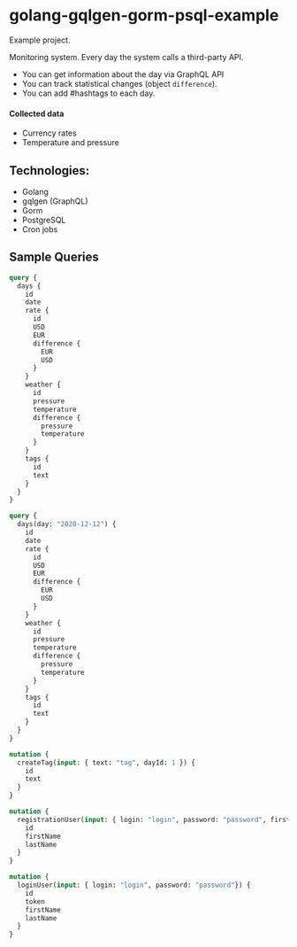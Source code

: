 # golang-gqlgen-gorm-psql-example

Example project. 

Monitoring system. Every day the system calls a third-party API.

- You can get information about the day via GraphQL API
- You can track statistical changes (object `difference`). 
- You can add #hashtags to each day.


#### Collected data

  - Currency rates
  - Temperature and pressure

## Technologies:
  - Golang
  - gqlgen (GraphQL)
  - Gorm
  - PostgreSQL
  - Cron jobs

## Sample Queries

```graphql
query {
  days {
    id
    date
    rate {
      id
      USD
      EUR
      difference {
        EUR
        USD
      }
    }
    weather {
      id
      pressure
      temperature
      difference {
        pressure
        temperature
      }
    }
    tags {
      id
      text
    }
  }
}
```

```graphql
query {
  days(day: "2020-12-12") {
    id
    date
    rate {
      id
      USD
      EUR
      difference {
        EUR
        USD
      }
    }
    weather {
      id
      pressure
      temperature
      difference {
        pressure
        temperature
      }
    }
    tags {
      id
      text
    }
  }
}
```

```graphql
mutation {
  createTag(input: { text: "tag", dayId: 1 }) {
    id
    text
  }
}
```

```graphql
mutation {
  registrationUser(input: { login: "login", password: "password", firstName: "Artem", lastName: "Gretsov"}) {
    id
    firstName
    lastName
  }
}
```

```graphql
mutation {
  loginUser(input: { login: "login", password: "password"}) {
    id
    token
    firstName
    lastName
  }
}
```
